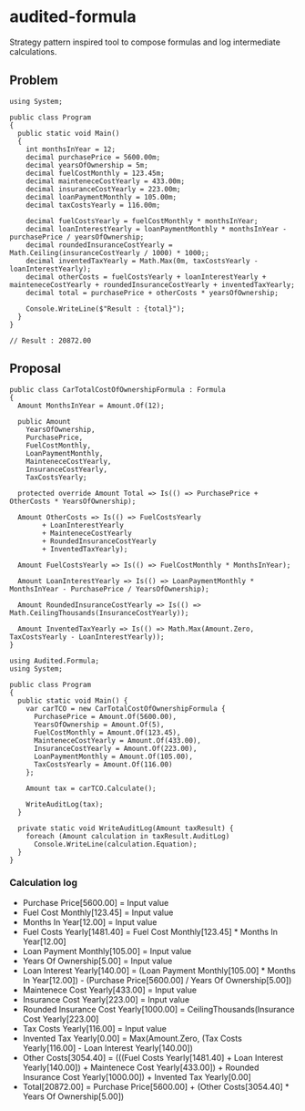 # audited-formula
Strategy pattern inspired tool to compose formulas and log intermediate calculations.

## Problem 
    using System;

    public class Program
    {
      public static void Main()
      {
        int monthsInYear = 12;
        decimal purchasePrice = 5600.00m;
        decimal yearsOfOwnership = 5m;
        decimal fuelCostMonthly = 123.45m;
        decimal mainteneceCostYearly = 433.00m;
        decimal insuranceCostYearly = 223.00m;
        decimal loanPaymentMonthly = 105.00m;
        decimal taxCostsYearly = 116.00m;		

        decimal fuelCostsYearly = fuelCostMonthly * monthsInYear;
        decimal loanInterestYearly = loanPaymentMonthly * monthsInYear - purchasePrice / yearsOfOwnership;
        decimal roundedInsuranceCostYearly =  Math.Ceiling(insuranceCostYearly / 1000) * 1000;;
        decimal inventedTaxYearly = Math.Max(0m, taxCostsYearly - loanInterestYearly);
        decimal otherCosts = fuelCostsYearly + loanInterestYearly + mainteneceCostYearly + roundedInsuranceCostYearly + inventedTaxYearly;
        decimal total = purchasePrice + otherCosts * yearsOfOwnership;

        Console.WriteLine($"Result : {total}");
      }
    }
    
    // Result : 20872.00

## Proposal 
    public class CarTotalCostOfOwnershipFormula : Formula
    {
      Amount MonthsInYear = Amount.Of(12);

      public Amount
        YearsOfOwnership,
        PurchasePrice,
        FuelCostMonthly,
        LoanPaymentMonthly,
        MainteneceCostYearly,
        InsuranceCostYearly,
        TaxCostsYearly;

      protected override Amount Total => Is(() => PurchasePrice + OtherCosts * YearsOfOwnership);

      Amount OtherCosts => Is(() => FuelCostsYearly 
            + LoanInterestYearly 
            + MainteneceCostYearly 
            + RoundedInsuranceCostYearly 
            + InventedTaxYearly);

      Amount FuelCostsYearly => Is(() => FuelCostMonthly * MonthsInYear);

      Amount LoanInterestYearly => Is(() => LoanPaymentMonthly * MonthsInYear - PurchasePrice / YearsOfOwnership);

      Amount RoundedInsuranceCostYearly => Is(() => Math.CeilingThousands(InsuranceCostYearly));

      Amount InventedTaxYearly => Is(() => Math.Max(Amount.Zero, TaxCostsYearly - LoanInterestYearly));
    }
    
    using Audited.Formula;
    using System;

    public class Program
    {
      public static void Main() {
        var carTCO = new CarTotalCostOfOwnershipFormula {
          PurchasePrice = Amount.Of(5600.00),
          YearsOfOwnership = Amount.Of(5),
          FuelCostMonthly = Amount.Of(123.45),
          MainteneceCostYearly = Amount.Of(433.00),			
          InsuranceCostYearly = Amount.Of(223.00),
          LoanPaymentMonthly = Amount.Of(105.00),
          TaxCostsYearly = Amount.Of(116.00)
        };		

        Amount tax = carTCO.Calculate();

        WriteAuditLog(tax);
      }

      private static void WriteAuditLog(Amount taxResult) {
        foreach (Amount calculation in taxResult.AuditLog)
          Console.WriteLine(calculation.Equation);
      }
    }
    
    
### Calculation log
- Purchase Price[5600.00] = Input value
- Fuel Cost Monthly[123.45] = Input value
- Months In Year[12.00] = Input value
- Fuel Costs Yearly[1481.40] = Fuel Cost Monthly[123.45] * Months In Year[12.00]
- Loan Payment Monthly[105.00] = Input value
- Years Of Ownership[5.00] = Input value
- Loan Interest Yearly[140.00] = (Loan Payment Monthly[105.00] * Months In Year[12.00]) - (Purchase Price[5600.00] / Years Of Ownership[5.00])
- Maintenece Cost Yearly[433.00] = Input value
- Insurance Cost Yearly[223.00] = Input value
- Rounded Insurance Cost Yearly[1000.00] = CeilingThousands(Insurance Cost Yearly[223.00]
- Tax Costs Yearly[116.00] = Input value
- Invented Tax Yearly[0.00] = Max(Amount.Zero, (Tax Costs Yearly[116.00] - Loan Interest Yearly[140.00])
- Other Costs[3054.40] = (((Fuel Costs Yearly[1481.40] + Loan Interest Yearly[140.00]) + Maintenece Cost Yearly[433.00]) + Rounded Insurance Cost Yearly[1000.00]) + Invented Tax Yearly[0.00]
- Total[20872.00] = Purchase Price[5600.00] + (Other Costs[3054.40] * Years Of Ownership[5.00])
